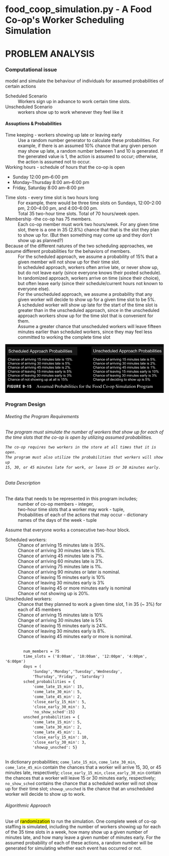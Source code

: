 # food_coop_simulation.py - A Food Co-op's Worker Scheduling Simulation

<h1>PROBLEM ANALYSIS</h1>
<h3>Computational issue</h3> 
<p>model and simulate the behaviour of individuals 
for assumed probabilities of certain actions</p>
<dl>
    <dt>Scheduled Scenario</dt>
        <dd>Workers sign up in advance to work certain time slots.</dd>
    <dt>Unscheduled Scenario</dt>
        <dd>workers show up to work whenever they feel like it</dd>
</dl>
<h4>Assuptions &amp; Probabilities</h4>
<dl>
    <dt>Time keeping - workers showing up late or leaving early</dt>
        <dd>
            Use a random number generator to calculate these probabilities. 
            For example, if there is an assumed 10% chance that any given 
            person may show up late, a random number between 1 and 10 is 
            generated. 
            If the generated value is 1, the action is assumed to occur; 
            otherwise, the action is assumed not to occur.
        </dd>
    <dt>Working hours - schedule of hours that the co-op is open </dt>
        <ul>
            <li>Sunday  12:00 pm–6:00 pm</li>
            <li>Monday–Thursday 8:00 am–6:00 pm</li>
            <li>Friday, Saturday    8:00 am–8:00 pm</li>
        </ul>
    <dt>Time slots - every time slot is two hours long</dt>   
        <dd>
            For example, there would be three time slots on Sundays, 
            12:00–2:00 pm, 2:00–4:00 pm, and 4:00–6:00 pm. 
        </dd>
        <dd>Total 35 two-hour time slots. Total of 70 hours/week open.</dd>
    <dt>Membership -the co-op has 75 members.</dt>
    <dd>
        Each co-op member must work two hours/week. For any given time slot, 
        there is a one in 35 (2.8%) chance that that is the slot they plan to 
        show up for. 
        (But then something may come up and they don’t show up as planned?)
    </dd>
    <dt>
        Because of the different natures of the two scheduling approaches, 
        we assume different probabilities for the behaviors of members.
    </dt>
        <dd>
            For the scheduled approach, we assume a probability of 15% that a 
            given member will not show up for their time slot.
        </dd>
        <dd>
            In scheduled approach, workers often arrive late, or never show up, 
            but do not leave early (since everyone knows their posted schedule).
            In randomized approach, workers arrive on time (since their choice), 
            but often leave early 
            (since their schedule/current hours not known to everyone else).
        </dd>
        <dd>
            For the unscheduled approach, we assume a probability that any 
            given worker will decide to show up for a given time slot to be 5%. 
        </dd>
        <dd>A scheduled worker will show up late for the start of the time 
            slot is greater than in the unscheduled approach, 
            since in the unscheduled approach workers show up for the time 
            slot that is convenient for them. 
        </dd>
        <dd>
            Assume a greater chance that unscheduled workers will leave 
            fifteen minutes earlier than scheduled workers, since they may 
            feel less committed to working the complete time slot
        </dd>
</dl>

<img src='static/assumed_probabilities_food_coop_simulation.png' 
    alt='Assumed Probabilities for the Food Co-op Simulation Program'>

<h3>Program Design</h3>
<h6>Meeting the Program Requirements<h6>
<p>
    The program must simulate the number of workers that show up for each of 
    the time slots that the co-op is open by utilizing assumed probabilities. 
    
    The co-op requires two workers in the store at all times that it is open. 
    The program must also utilize the probabilities that workers will show up 
    15, 30, or 45 minutes late for work, or leave 15 or 30 minutes early.
</p>

<h6>Data Description</h6>
<dl>
    <dt>The data that needs to be represented in this program includes;</dt>
    <dd>number of co-op members - integer,</dd>
    <dd>two-hour time slots that a worker may work -  tuple,</dd>
    <dd>Probabilities of each of the actions that may occur - dictionary</dd>
    <dd>names of the days of the week - tuple </dd>
</dl>
<p>Assume that everyone works a consecutive two-hour block.</p>
<dl>
    <dt>Scheduled workers:</dt>
        <dd>Chance of arriving 15 minutes late is 35%.</dd>
        <dd>Chance of arriving 30 minutes late is 15%.</dd>
        <dd>Chance of arriving 45 minutes late is  7%.</dd>
        <dd>Chance of arriving 60 minutes late is 3%.</dd>
        <dd>Chance of arriving 75 minutes late is 1%.</dd>
        <dd>Chance of arriving 90 minutes or later is nominal.</dd>
        <dd>Chance of leaving 15 minutes early is 10%</dd>
        <dd>Chance of leaving 30 minutes early is 3%</dd>
        <dd>Chance of leaving 45 or more minutes early is nominal</dd>
        <dd>Chance of not showing up is 20%.</dd>
    <dt>Unscheduled workers:</dt>
        <dd>
            Chance that they planned to work a given time slot, 1 in 35 (~ 3%) 
            for each of 45 members
        </dd>
        <dd>Chance of arriving 15 minutes late is 10%</dd>
        <dd>Change of arriving 30 minutes late is 5%</dd>
        <dd>Chance of leaving 15 minutes early is 24%.</dd>
        <dd>Chance of leaving 30 minutes early is 8%.</dd>
        <dd>Chance of leaving 45 minutes early or more is nominal.</dd>
</dl>

<pre>
    <code>
        num_members = 75
        time_slots = ('8:00am', '10:00am', '12:00pm', '4:00pm', '6:00pm')
        days = ( 
            'Sunday','Monday','Tuesday','Wednesday',
            'Thursday','Friday', 'Saturday')
        sched_probabilities = { 
            'come_late_15_min': 15, 
            'come_late_30_min': 5, 
            'come_late_45_min': 2,
            'close_early_15_min': 5, 
            'close_early_30_min': 3,
            'no_show_sched':15}
        unsched_probabilities = { 
            'come_late_15_min': 5, 
            'come_late_30_min': 2, 
            'come_late_45_min': 1,
            'close_early_15_min': 10, 
            'close_early_30_min': 3,
            'showup_unsched': 5}
    </code>
</pre>
<p>
    In dictionary probabilities;
    <code>come_late_15_min</code>, <code>come_late_30_min</code>, <code>come_late_45_min</code>
    contain the chances that a worker will arrive 15, 30, or 45 minutes late, respectively; 
    <code>close_early_15_min</code>, <code>close_early_30_min</code> contain 
    the chances that a worker will leave 15 or 30 minutes early, respectively; 
    <code>no_show_sched</code> contains the chance that a scheduled worker will 
    not show up for their time slot; <code>showup_unsched</code> is the chance 
    that an unscheduled worker will decide to show up to work.
</p>

<h6>Algorithmic Approach</h6>
<p>
    Use of <mark>randomization</mark> to run the simulation. 
    One complete week of co-op staffing is simulated, 
    including the number of workers showing up for each of the 35 time slots in a week, 
    how many show up a given number of minutes late, 
    and how many leave a given number of minutes early. 
    For the assumed probability of each of these actions, a random number 
    will be generated for simulating whether each event has occurred or not.
</p>




